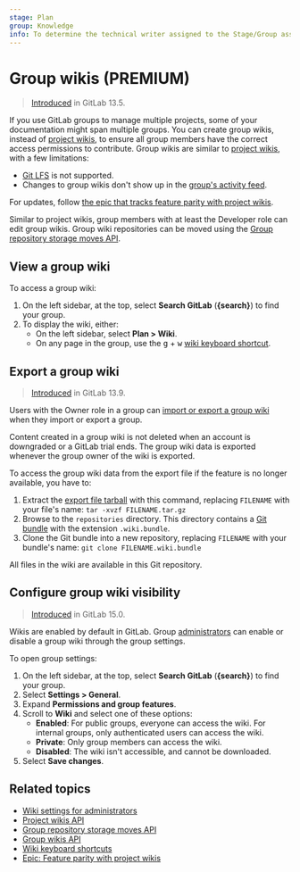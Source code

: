 ```yaml
---
stage: Plan
group: Knowledge
info: To determine the technical writer assigned to the Stage/Group associated with this page, see https://about.gitlab.com/handbook/product/ux/technical-writing/#assignments
---
```


# Group wikis **(PREMIUM)**

> [Introduced](https://gitlab.com/gitlab-org/gitlab/-/issues/13195) in GitLab 13.5.

If you use GitLab groups to manage multiple projects, some of your documentation
might span multiple groups. You can create group wikis, instead of [project wikis](index.md),
to ensure all group members have the correct access permissions to contribute.
Group wikis are similar to [project wikis](index.md), with a few limitations:

- [Git LFS](../../../topics/git/lfs/index.md) is not supported.
- Changes to group wikis don't show up in the [group's activity feed](../../group/manage.md#group-activity-analytics).

For updates, follow [the epic that tracks feature parity with project wikis](https://gitlab.com/groups/gitlab-org/-/epics/2782).

Similar to project wikis, group members with at least the Developer role
can edit group wikis. Group wiki repositories can be moved using the
[Group repository storage moves API](../../../api/group_repository_storage_moves.md).

## View a group wiki

To access a group wiki:

1. On the left sidebar, at the top, select **Search GitLab** (**{search}**) to find your group.
1. To display the wiki, either:
   - On the left sidebar, select **Plan > Wiki**.
   - On any page in the group, use the <kbd>g</kbd> + <kbd>w</kbd>
     [wiki keyboard shortcut](../../shortcuts.md).

## Export a group wiki

> [Introduced](https://gitlab.com/gitlab-org/gitlab/-/merge_requests/53247) in GitLab 13.9.

Users with the Owner role in a group can
[import or export a group wiki](../../group/import/index.md#migrate-groups-by-uploading-an-export-file-deprecated) when they
import or export a group.

Content created in a group wiki is not deleted when an account is downgraded or a
GitLab trial ends. The group wiki data is exported whenever the group owner of
the wiki is exported.

To access the group wiki data from the export file if the feature is no longer
available, you have to:

1. Extract the [export file tarball](../../group/import/index.md#migrate-groups-by-uploading-an-export-file-deprecated)
   with this command, replacing `FILENAME` with your file's name:
   `tar -xvzf FILENAME.tar.gz`
1. Browse to the `repositories` directory. This directory contains a
   [Git bundle](https://git-scm.com/docs/git-bundle) with the extension `.wiki.bundle`.
1. Clone the Git bundle into a new repository, replacing `FILENAME` with
   your bundle's name: `git clone FILENAME.wiki.bundle`

All files in the wiki are available in this Git repository.

## Configure group wiki visibility

> [Introduced](https://gitlab.com/gitlab-org/gitlab/-/issues/208412) in GitLab 15.0.

Wikis are enabled by default in GitLab. Group [administrators](../../permissions.md)
can enable or disable a group wiki through the group settings.

To open group settings:

1. On the left sidebar, at the top, select **Search GitLab** (**{search}**) to find your group.
1. Select **Settings > General**.
1. Expand **Permissions and group features**.
1. Scroll to **Wiki** and select one of these options:
   - **Enabled**: For public groups, everyone can access the wiki. For internal groups, only authenticated users can access the wiki.
   - **Private**: Only group members can access the wiki.
   - **Disabled**: The wiki isn't accessible, and cannot be downloaded.
1. Select **Save changes**.

## Related topics

- [Wiki settings for administrators](../../../administration/wikis/index.md)
- [Project wikis API](../../../api/wikis.md)
- [Group repository storage moves API](../../../api/group_repository_storage_moves.md)
- [Group wikis API](../../../api/group_wikis.md)
- [Wiki keyboard shortcuts](../../shortcuts.md#wiki-pages)
- [Epic: Feature parity with project wikis](https://gitlab.com/groups/gitlab-org/-/epics/2782)
